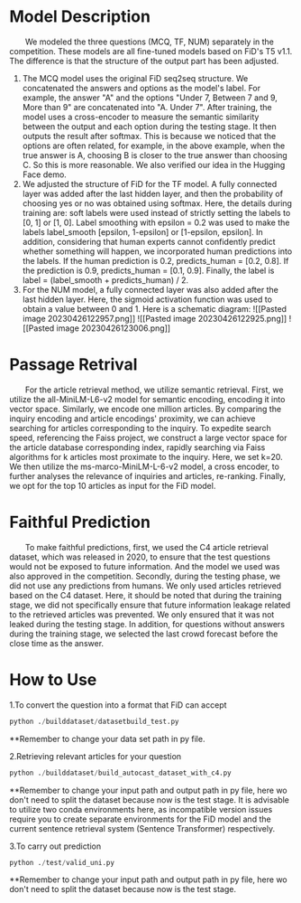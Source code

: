 # Model Description
&emsp;&emsp;We modeled the three questions (MCQ, TF, NUM) separately in the competition. These models are all fine-tuned models based on FiD's T5 v1.1. The difference is that the structure of the output part has been adjusted.
1. The MCQ model uses the original FiD seq2seq structure. We concatenated the answers and options as the model's label. For example, the answer "A" and the options "Under 7, Between 7 and 9, More than 9" are concatenated into "A. Under 7". After training, the model uses a cross-encoder to measure the semantic similarity between the output and each option during the testing stage. It then outputs the result after softmax. This is because we noticed that the options are often related, for example, in the above example, when the true answer is A, choosing B is closer to the true answer than choosing C. So this is more reasonable. We also verified our idea in the Hugging Face demo.
2. We adjusted the structure of FiD for the TF model. A fully connected layer was added after the last hidden layer, and then the probability of choosing yes or no was obtained using softmax. Here, the details during training are: soft labels were used instead of strictly setting the labels to [0, 1] or [1, 0]. Label smoothing with epsilon = 0.2 was used to make the labels label_smooth [epsilon, 1-epsilon] or [1-epsilon, epsilon]. In addition, considering that human experts cannot confidently predict whether something will happen, we incorporated human predictions into the labels. If the human prediction is 0.2, predicts_human = [0.2, 0.8]. If the prediction is 0.9, predicts_human = [0.1, 0.9]. Finally, the label is label = (label_smooth + predicts_human) / 2.
3. For the NUM model, a fully connected layer was also added after the last hidden layer. Here, the sigmoid activation function was used to obtain a value between 0 and 1.
Here is a schematic diagram:
![[Pasted image 20230426122957.png]]
![[Pasted image 20230426122925.png]]
![[Pasted image 20230426123006.png]]

# Passage Retrival
&emsp;&emsp;For the article retrieval method, we utilize semantic retrieval. First, we utilize the all-MiniLM-L6-v2 model for semantic encoding, encoding it into vector space. Similarly, we encode one million articles. By comparing the inquiry encoding and article encodings' proximity, we can achieve searching for articles corresponding to the inquiry. To expedite search speed, referencing the Faiss project, we construct a large vector space for the article database corresponding index, rapidly searching via Faiss algorithms for k articles most proximate to the inquiry. Here, we set k=20. We then utilize the ms-marco-MiniLM-L-6-v2 model, a cross encoder, to further analyses the relevance of inquiries and articles, re-ranking. Finally, we opt for the top 10 articles as input for the FiD model.

# Faithful Prediction
&emsp;&emsp;To make faithful predictions, first, we used the C4 article retrieval dataset, which was released in 2020, to ensure that the test questions would not be exposed to future information. And the model we used was also approved in the competition. Secondly, during the testing phase, we did not use any predictions from humans. We only used articles retrieved based on the C4 dataset. Here, it should be noted that during the training stage, we did not specifically ensure that future information leakage related to the retrieved articles was prevented. We only ensured that it was not leaked during the testing stage. In addition, for questions without answers during the training stage, we selected the last crowd forecast before the close time as the answer.
# How to Use
1.To convert the question into a format that FiD can accept
```python
python ./builddataset/datasetbuild_test.py
```
**Remember to change your data set path in py file.

2.Retrieving relevant articles for your question
```python
python ./builddataset/build_autocast_dataset_with_c4.py
```
**Remember to change your input path and output path in py file, here wo don't need to split the dataset because now is the test stage.
It is advisable to utilize two conda environments here, as incompatible version issues require you to create separate environments for the FiD model and the current sentence retrieval system (Sentence Transformer) respectively.

3.To carry out prediction
```python
python ./test/valid_uni.py
```
**Remember to change your input path and output path in py file, here wo don't need to split the dataset because now is the test stage.
